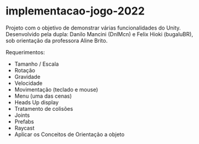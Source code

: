 # implementacao-jogo-2022
 
Projeto com o objetivo de demonstrar várias funcionalidades do Unity. Desenvolvido pela dupla: Danilo Mancini (DnlMcn) e Felix Hioki (bugaluBR), sob orientação da professora Aline Brito.

Requerimentos: 

- Tamanho / Escala
- Rotação
- Gravidade
- Velocidade
- Movimentação (teclado e mouse)
- Menu (uma das cenas)
- Heads Up display
- Tratamento de colisões
- Joints
- Prefabs
- Raycast 
- Aplicar os Conceitos de Orientação a objeto
